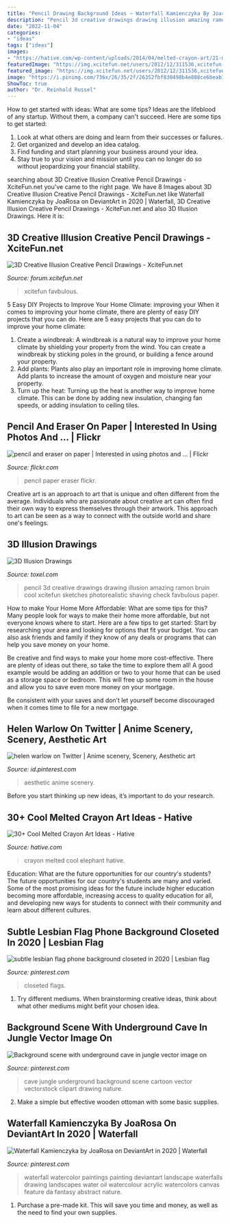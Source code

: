 ```yaml
---
title: "Pencil Drawing Background Ideas ~ Waterfall Kamienczyka By Joarosa On Deviantart In 2020"
description: "Pencil 3d creative drawings drawing illusion amazing ramon bruin cool xcitefun sketches photorealistic shaving check favbulous paper"
date: "2022-11-04"
categories:
- "ideas"
tags: ["ideas"]
images:
- "https://hative.com/wp-content/uploads/2014/04/melted-crayon-art/21-melted-crayon-elephant.jpg"
featuredImage: "https://img.xcitefun.net/users/2012/12/311536,xcitefun-3d-creative-illusion-creative-pencil-dra.jpg"
featured_image: "https://img.xcitefun.net/users/2012/12/311536,xcitefun-3d-creative-illusion-creative-pencil-dra.jpg"
image: "https://i.pinimg.com/736x/26/35/2f/26352fbf830498b4e888ce6beab1a017.jpg"
ShowToc: true
author: "Dr. Reinhold Russel"
---
```



How to get started with ideas: What are some tips?
Ideas are the lifeblood of any startup. Without them, a company can't succeed. Here are some tips to get started:
1. Look at what others are doing and learn from their successes or failures.
2. Get organized and develop an idea catalog. 
3. Find funding and start planning your business around your idea.  
4. Stay true to your vision and mission until you can no longer do so without jeopardizing your financial stability.

	

		
searching about 3D Creative Illusion Creative Pencil Drawings - XciteFun.net you've came to the right page. We have 8 Images about 3D Creative Illusion Creative Pencil Drawings - XciteFun.net like Waterfall Kamienczyka by JoaRosa on DeviantArt in 2020 | Waterfall, 3D Creative Illusion Creative Pencil Drawings - XciteFun.net and also 3D Illusion Drawings. Here it is:
		
    
## 3D Creative Illusion Creative Pencil Drawings - XciteFun.net

<img loading=lazy src="https://img.xcitefun.net/users/2012/12/311536,xcitefun-3d-creative-illusion-creative-pencil-dra.jpg" onerror="this.onerror=null;this.src='https://tse1.mm.bing.net/th?id=OIP.ea5dOI_ohoU83y8l4SzUHgAAAA&amp;pid=15.1';" alt="3D Creative Illusion Creative Pencil Drawings - XciteFun.net">

_Source: forum.xcitefun.net_

>xcitefun favbulous. 

	

5 Easy DIY Projects to Improve Your Home Climate: improving your
When it comes to improving your home climate, there are plenty of easy DIY projects that you can do. Here are 5 easy projects that you can do to improve your home climate: 
1. Create a windbreak: A windbreak is a natural way to improve your home climate by shielding your property from the wind. You can create a windbreak by sticking poles in the ground, or building a fence around your property. 
2. Add plants: Plants also play an important role in improving home climate. Add plants to increase the amount of oxygen and moisture near your property. 
3. Turn up the heat: Turning up the heat is another way to improve home climate. This can be done by adding new insulation, changing fan speeds, or adding insulation to ceiling tiles. 

    
## Pencil And Eraser On Paper | Interested In Using Photos And … | Flickr

<img loading=lazy src="https://farm4.staticflickr.com/3201/3005650135_1aa4822f2a_b.jpg" onerror="this.onerror=null;this.src='https://tse3.mm.bing.net/th?id=OIP.EpVa7SFOP77qrvjzEWIwlgHaFj&amp;pid=15.1';" alt="pencil and eraser on paper | Interested in using photos and … | Flickr">

_Source: flickr.com_

>pencil paper eraser flickr. 

	

Creative art is an approach to art that is unique and often different from the average. Individuals who are passionate about creative art can often find their own way to express themselves through their artwork. This approach to art can be seen as a way to connect with the outside world and share one's feelings.

    
## 3D Illusion Drawings

<img loading=lazy src="http://www.toxel.com/wp-content/uploads/2013/01/3diart20.jpg" onerror="this.onerror=null;this.src='https://tse2.mm.bing.net/th?id=OIP.R3gIYUdJ4MOB1f-wjLeHsAHaJ4&amp;pid=15.1';" alt="3D Illusion Drawings">

_Source: toxel.com_

>pencil 3d creative drawings drawing illusion amazing ramon bruin cool xcitefun sketches photorealistic shaving check favbulous paper. 

	

How to make Your Home More Affordable: What are some tips for this?
Many people look for ways to make their home more affordable, but not everyone knows where to start. Here are a few tips to get started:
Start by researching your area and looking for options that fit your budget. You can also ask friends and family if they know of any deals or programs that can help you save money on your home.

Be creative and find ways to make your home more cost-effective. There are plenty of ideas out there, so take the time to explore them all! A good example would be adding an addition or two to your home that can be used as a storage space or bedroom. This will free up some room in the house and allow you to save even more money on your mortgage.

Be consistent with your saves and don’t let yourself become discouraged when it comes time to file for a new mortgage.

    
## Helen Warlow On Twitter | Anime Scenery, Scenery, Aesthetic Art

<img loading=lazy src="https://i.pinimg.com/736x/15/69/ba/1569ba72c39f3bf24a9e6c0b138fe41c.jpg" onerror="this.onerror=null;this.src='https://tse4.mm.bing.net/th?id=OIP.aaFQFQL6H6ykMkIu_Vv7BwHaKg&amp;pid=15.1';" alt="helen warlow on Twitter | Anime scenery, Scenery, Aesthetic art">

_Source: id.pinterest.com_

>aesthetic anime scenery. 

	

Before you start thinking up new ideas, it’s important to do your research.

    
## 30+ Cool Melted Crayon Art Ideas - Hative

<img loading=lazy src="https://hative.com/wp-content/uploads/2014/04/melted-crayon-art/21-melted-crayon-elephant.jpg" onerror="this.onerror=null;this.src='https://tse2.mm.bing.net/th?id=OIP.rmCI2l8XCxUpGLYhAp3JCAHaJ4&amp;pid=15.1';" alt="30+ Cool Melted Crayon Art Ideas - Hative">

_Source: hative.com_

>crayon melted cool elephant hative. 

	

Education: What are the future opportunities for our country's students?
The future opportunities for our country's students are many and varied. Some of the most promising ideas for the future include higher education becoming more affordable, increasing access to quality education for all, and developing new ways for students to connect with their community and learn about different cultures.

    
## Subtle Lesbian Flag Phone Background Closeted In 2020 | Lesbian Flag

<img loading=lazy src="https://i.pinimg.com/736x/26/35/2f/26352fbf830498b4e888ce6beab1a017.jpg" onerror="this.onerror=null;this.src='https://tse4.mm.bing.net/th?id=OIP.wk_wX63U5cuRC_0PcJUFpAHaNQ&amp;pid=15.1';" alt="subtle lesbian flag phone background closeted in 2020 | Lesbian flag">

_Source: pinterest.com_

>closeted flags. 

	

1. Try different mediums. When brainstorming creative ideas, think about what other mediums might befit your chosen idea.

    
## Background Scene With Underground Cave In Jungle Vector Image On

<img loading=lazy src="https://i.pinimg.com/736x/90/94/9c/90949c3c29e0b6ae0cad47ab7d3a4c4a.jpg" onerror="this.onerror=null;this.src='https://tse1.mm.bing.net/th?id=OIP.7Zd6mMofiPkF20KryMte-AHaKo&amp;pid=15.1';" alt="Background scene with underground cave in jungle vector image on">

_Source: pinterest.com_

>cave jungle underground background scene cartoon vector vectorstock clipart drawing nature. 

	

2. Make a simple but effective wooden ottoman with some basic supplies.

    
## Waterfall Kamienczyka By JoaRosa On DeviantArt In 2020 | Waterfall

<img loading=lazy src="https://i.pinimg.com/736x/d4/c2/4f/d4c24ff67bce7cb526306bc01fd0758f.jpg" onerror="this.onerror=null;this.src='https://tse4.mm.bing.net/th?id=OIP.u1UWuS52IVHOYUascsbYMQHaKd&amp;pid=15.1';" alt="Waterfall Kamienczyka by JoaRosa on DeviantArt in 2020 | Waterfall">

_Source: pinterest.com_

>waterfall watercolor paintings painting deviantart landscape waterfalls drawing landscapes water oil watercolour acrylic watercolors canvas feature da fantasy abstract nature. 

	

1. Purchase a pre-made kit. This will save you time and money, as well as the need to find your own supplies.


